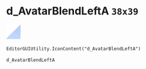 # d_AvatarBlendLeftA `38x39`
<img src="/img/d_AvatarBlendLeftA.png" width=38 height=39>

``` CSharp
EditorGUIUtility.IconContent("d_AvatarBlendLeftA")
```
```
d_AvatarBlendLeftA
```
